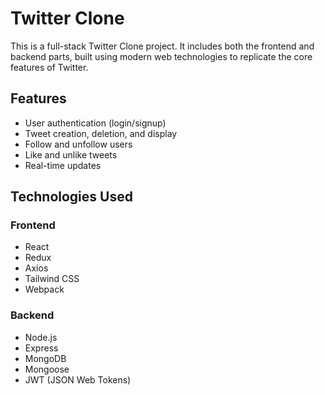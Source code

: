 # Twitter Clone

This is a full-stack Twitter Clone project. It includes both the frontend and backend parts, built using modern web technologies to replicate the core features of Twitter.

## Features

- User authentication (login/signup)
- Tweet creation, deletion, and display
- Follow and unfollow users
- Like and unlike tweets
- Real-time updates

## Technologies Used

### Frontend

- React
- Redux
- Axios
- Tailwind CSS
- Webpack

### Backend

- Node.js
- Express
- MongoDB
- Mongoose
- JWT (JSON Web Tokens)
